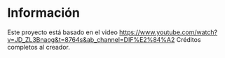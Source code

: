 # Información
Este proyecto está basado en el video https://www.youtube.com/watch?v=JD_ZL3Bnaog&t=8764s&ab_channel=DIF%E2%84%A2
Créditos completos al creador.
